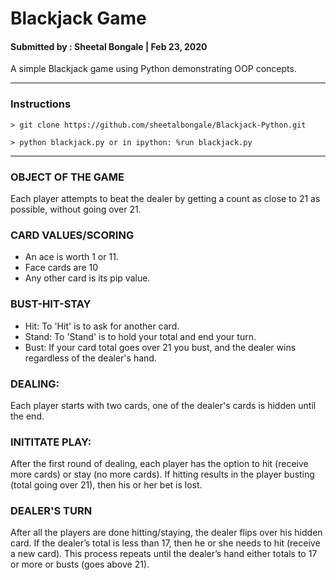 # Blackjack Game 

#### Submitted by : Sheetal Bongale | Feb 23, 2020

A simple Blackjack game using Python demonstrating OOP concepts.

- - -

### Instructions

`> git clone https://github.com/sheetalbongale/Blackjack-Python.git`

`> python blackjack.py or in ipython: %run blackjack.py`

- - -

### OBJECT OF THE GAME
Each player attempts to beat the dealer by getting a count as close to 21 as possible, without going over 21.

### CARD VALUES/SCORING
- An ace is worth 1 or 11. 
- Face cards are 10
- Any other card is its pip value.

### BUST-HIT-STAY
- Hit: To 'Hit' is to ask for another card. 
- Stand: To 'Stand' is to hold your total and end your turn.
- Bust: If your card total goes over 21 you bust, and the dealer wins regardless of the dealer's hand.

### DEALING:
Each player starts with two cards, one of the dealer's cards is hidden until the end.

### INITITATE PLAY:
After the first round of dealing, each player has the option to hit (receive more cards) or stay (no more cards). If hitting results in the player busting (total going over 21), then his or her bet is lost.

### DEALER'S TURN
After all the players are done hitting/staying, the dealer flips over his hidden card. If the dealer’s total is less than 17, then he or she needs to hit (receive a new card). This process repeats until the dealer’s hand either totals to 17 or more or busts (goes above 21).